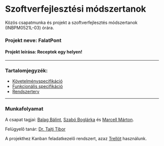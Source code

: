 # Szoftverfejlesztési módszertanok

Közös csapatmunka és projekt a szoftverfejlesztés módszertanok (INBPM0521L-03) órára.

### Projekt neve: FalatPont
#### Projekt leírása: Receptek egy helyen!

---

### Tartalomjegyzék:
- [Követelményspecifikáció](Docs/kovspec.md)
- [Funkcionális specifikáció](Docs/funkspec.md)
- [Rendszerterv](Docs/rendszerterv.md)

---

### Munkafolyamat
A csapat tagjai: [Balag Bálint](https://github.com/datwalkerv), [Szabó Boglárka](https://github.com/bogiszabo30) és [Marcell Márton](https://github.com/MarcellMarton26).

Felügyelő tanár: [Dr. Tajti Tibor](https://github.com/gitjuzer)

A projekthez Kanban feladatkezelő rendszert, azaz [Trellót](https://trello.com/b/nzagbNzL) használunk.